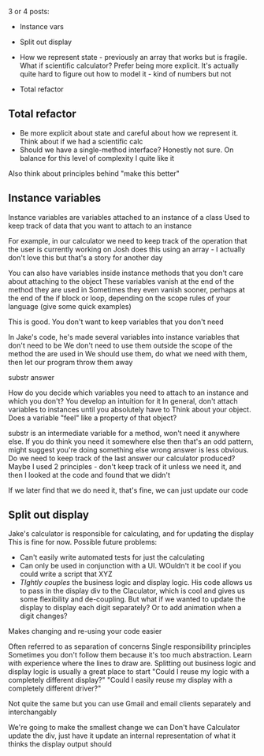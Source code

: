 3 or 4 posts:

* Instance vars
* Split out display
* How we represent state - previously an array that works but is fragile. What if scientific calculator? Prefer being more explicit. It's actually quite hard to figure out how to model it - kind of numbers but not

* Total refactor

## Total refactor

* Be more explicit about state and careful about how we represent it. Think about if we had a scientific calc
* Should we have a single-method interface? Honestly not sure. On balance for this level of complexity I quite like it


Also think about principles behind "make this better"



## Instance variables

Instance variables are variables attached to an instance of a class
Used to keep track of data that you want to attach to an instance

For example, in our calculator we need to keep track of the operation that the user is currently working on
Josh does this using an array - I actually don't love this but that's a story for another day

You can also have variables inside instance methods that you don't care about attaching to the object
These variables vanish at the end of the method they are used in
Sometimes they even vanish sooner, perhaps at the end of the if block or loop, depending on the scope rules of your language
(give some quick examples)

This is good. You don't want to keep variables that you don't need

In Jake's code, he's made several variables into instance variables that don't need to be
We don't need to use them outside the scope of the method the are used in
We should use them, do what we need with them, then let our program throw them away

substr
answer

How do you decide which variables you need to attach to an instance and which you don't?
You develop an intuition for it
In general, don't attach variables to instances until you absolutely have to
Think about your object. Does a variable "feel" like a property of that object?

substr is an intermediate variable for a method, won't need it anywhere else. If you do think you need it somewhere else then that's an odd pattern, might suggest you're doing something else wrong
answer is less obvious. Do we need to keep track of the last answer our calculator produced? Maybe
I used 2 principles - don't keep track of it unless we need it, and then I looked at the code and found that we didn't

If we later find that we do need it, that's fine, we can just update our code


## Split out display

Jake's calculator is responsible for calculating, and for updating the display
This is fine for now. Possible future problems:

* Can't easily write automated tests for just the calculating
* Can only be used in conjunction with a UI. WOuldn't it be cool if you could write a script that XYZ
* *TIghtly couples* the business logic and display logic. His code allows us to pass in the display div to the Claculator, which is cool and gives us some flexibility and de-coupling. But what if we wanted to update the display to display each digit separately? Or to add animation when a digit changes?

Makes changing and re-using your code easier

Often referred to as separation of concerns
Single responsibility principles
Sometimes you don't follow them because it's too much abstraction.
Learn with experience where the lines to draw are. Splitting out business logic and display logic is usually a great place to start
"Could I reuse my logic with a completely different display?"
"Could I easily reuse my display with a completely different driver?"

Not quite the same but you can use Gmail and email clients separately and interchangably

We're going to make the smallest change we can
Don't have Calculator update the div, just have it update an internal representation of what it thinks the display output should 